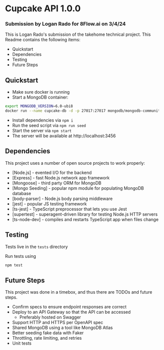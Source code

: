 # Cupcake API 1.0.0
### Submission by Logan Rado for 8Flow.ai on 3/4/24

This is Logan Rado's submission of the takehome technical project. This Readme contains the following items:

- Quickstart
- Dependencies
- Testing
- Future Steps

## Quickstart

- Make sure docker is running
- Start a MongoDB container:
```sh
export MONGODB_VERSION=6.0-ubi8
docker run --name cupcake-db -d -p 27017:27017 mongodb/mongodb-community-server:$MONGODB_VERSION
```
- Install dependencies via `npm i`
- Run the seed script via `npm run seed`
- Start the server via `npm start`
- The server will be available at http://localhost:3456


## Dependencies

This project uses a number of open source projects to work properly:

- [Node.js] - evented I/O for the backend
- [Express] - fast Node.js network app framework
- [Mongoose] - third party ORM for MongoDB
- [Mongo Seeding] - popular npm module for populating MongoDB database
- [body-parser] - Node.js body parsing middleware
- [jest] - popular JS testing framework
- [ts-jest] -  TypeScript preprocessor that lets you use Jest
- [supertest] - superagent-driven library for testing Node.js HTTP servers
- [ts-node-dev] - compiles and restarts TypeScript app when files change


## Testing

Tests live in the `tests` directory

Run tests using

```sh
npm test
```

## Future Steps

This project was done in a timebox, and thus there are TODOs and future steps.

- Confirm specs to ensure endpoint responses are correct
- Deploy to an API Gateway so that the API can be accessed
    - Preferably hosted on Swagger
- Support HTTP and HTTPS per OpenAPI spec
- Shared MongoDB using a tool like MongoDB Atlas
- Better seeding fake data with Faker
- Throttling, rate limiting, and retries
- Unit tests
